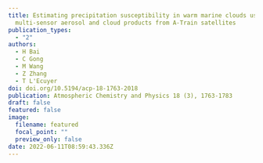 ```yaml
---
title: Estimating precipitation susceptibility in warm marine clouds using
  multi-sensor aerosol and cloud products from A-Train satellites
publication_types:
  - "2"
authors:
  - H Bai
  - C Gong
  - M Wang
  - Z Zhang
  - T L'Ecuyer
doi: doi.org/10.5194/acp-18-1763-2018
publication: Atmospheric Chemistry and Physics 18 (3), 1763-1783
draft: false
featured: false
image:
  filename: featured
  focal_point: ""
  preview_only: false
date: 2022-06-11T08:59:43.336Z
---
```

